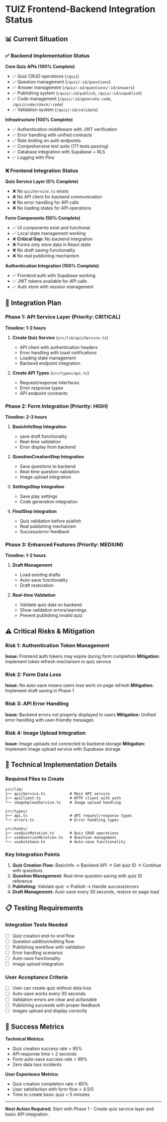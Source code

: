 # TUIZ Frontend-Backend Integration Status

## 📊 Current Situation

### ✅ Backend Implementation Status

**Core Quiz APIs (100% Complete)**

- ✅ Quiz CRUD operations (`/quiz`)
- ✅ Question management (`/quiz/:id/questions`)
- ✅ Answer management (`/quiz/:id/questions/:id/answers`)
- ✅ Publishing system (`/quiz/:id/publish`, `/quiz/:id/unpublish`)
- ✅ Code management (`/quiz/:id/generate-code`, `/quiz/code/check/:code`)
- ✅ Validation system (`/quiz/:id/validate`)

**Infrastructure (100% Complete)**

- ✅ Authentication middleware with JWT verification
- ✅ Error handling with unified contracts
- ✅ Rate limiting on auth endpoints
- ✅ Comprehensive test suite (171 tests passing)
- ✅ Database integration with Supabase + RLS
- ✅ Logging with Pino

### ❌ Frontend Integration Status

**Quiz Service Layer (0% Complete)**

- ❌ No `quizService.ts` exists
- ❌ No API client for backend communication
- ❌ No error handling for API calls
- ❌ No loading states for API operations

**Form Components (50% Complete)**

- ✅ UI components exist and functional
- ✅ Local state management working
- ❌ **Critical Gap:** No backend integration
- ❌ Forms only store data in React state
- ❌ No draft saving functionality
- ❌ No real publishing mechanism

**Authentication Integration (100% Complete)**

- ✅ Frontend auth with Supabase working
- ✅ JWT tokens available for API calls
- ✅ Auth store with session management

## 🎯 Integration Plan

### Phase 1: API Service Layer (Priority: CRITICAL)

**Timeline: 1-2 hours**

1. **Create Quiz Service** (`src/lib/quizService.ts`)
   - API client with authentication headers
   - Error handling with toast notifications
   - Loading state management
   - Backend endpoint integration

2. **Create API Types** (`src/types/api.ts`)
   - Request/response interfaces
   - Error response types
   - API endpoint constants

### Phase 2: Form Integration (Priority: HIGH)

**Timeline: 2-3 hours**

1. **BasicInfoStep Integration**
   - save draft functionality
   - Real-time validation
   - Error display from backend

2. **QuestionCreationStep Integration**
   - Save questions to backend
   - Real-time question validation
   - Image upload integration

3. **SettingsStep Integration**
   - Save play settings
   - Code generation integration

4. **FinalStep Integration**
   - Quiz validation before publish
   - Real publishing mechanism
   - Success/error feedback

### Phase 3: Enhanced Features (Priority: MEDIUM)

**Timeline: 1-2 hours**

1. **Draft Management**
   - Load existing drafts
   - Auto-save functionality
   - Draft restoration

2. **Real-time Validation**
   - Validate quiz data on backend
   - Show validation errors/warnings
   - Prevent publishing invalid quiz

## ⚠️ Critical Risks & Mitigation

### Risk 1: Authentication Token Management

**Issue:** Frontend auth tokens may expire during form completion
**Mitigation:** Implement token refresh mechanism in quiz service

### Risk 2: Form Data Loss

**Issue:** No auto-save means users lose work on page refresh
**Mitigation:** Implement draft saving in Phase 1

### Risk 3: API Error Handling

**Issue:** Backend errors not properly displayed to users
**Mitigation:** Unified error handling with user-friendly messages

### Risk 4: Image Upload Integration

**Issue:** Image uploads not connected to backend storage
**Mitigation:** Implement image upload service with Supabase storage

## 🔧 Technical Implementation Details

### Required Files to Create

```
src/lib/
├── quizService.ts           # Main API service
├── apiClient.ts             # HTTP client with auth
└── imageUploadService.ts    # Image upload handling

src/types/
├── api.ts                   # API request/response types
└── errors.ts                # Error handling types

src/hooks/
├── useQuizMutation.ts       # Quiz CRUD operations
├── useQuestionMutation.ts   # Question management
└── useAutoSave.ts           # Auto-save functionality
```

### Key Integration Points

1. **Quiz Creation Flow:** BasicInfo → Backend API → Get quiz ID → Continue with questions
2. **Question Management:** Real-time question saving with quiz ID reference
3. **Publishing:** Validate quiz → Publish → Handle success/errors
4. **Draft Management:** Auto-save every 30 seconds, restore on page load

## 📋 Testing Requirements

### Integration Tests Needed

- [ ] Quiz creation end-to-end flow
- [ ] Question addition/editing flow
- [ ] Publishing workflow with validation
- [ ] Error handling scenarios
- [ ] Auto-save functionality
- [ ] Image upload integration

### User Acceptance Criteria

- [ ] User can create quiz without data loss
- [ ] Auto-save works every 30 seconds
- [ ] Validation errors are clear and actionable
- [ ] Publishing succeeds with proper feedback
- [ ] Images upload and display correctly

## 🚀 Success Metrics

**Technical Metrics:**

- Quiz creation success rate > 95%
- API response time < 2 seconds
- Form auto-save success rate > 99%
- Zero data loss incidents

**User Experience Metrics:**

- Quiz creation completion rate > 80%
- User satisfaction with form flow > 4.5/5
- Time to create basic quiz < 5 minutes

---

**Next Action Required:** Start with Phase 1 - Create quiz service layer and basic API integration.
